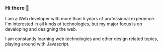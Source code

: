 ### Hi there 👋

I am a Web developer with more than 5 years of professional experience. I'm interested in all kinds of technologies, but my major focus is on developing and designing the web.

I am constantly learning web technologies and other design related topics, playing around with Javascript.

<!--
**chytrakr/chytrakr** is a ✨ _special_ ✨ repository because its `README.md` (this file) appears on your GitHub profile.

Here are some ideas to get you started:

- 🔭 I’m currently working on ...
- 🌱 I’m currently learning ...
- 👯 I’m looking to collaborate on ...
- 🤔 I’m looking for help with ...
- 💬 Ask me about ...
- 📫 How to reach me: ...
- 😄 Pronouns: ...
- ⚡ Fun fact: ...
-->
